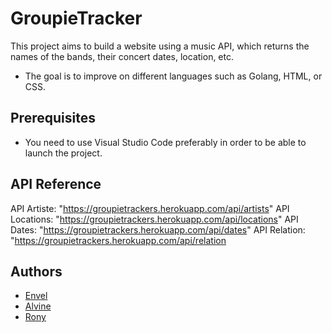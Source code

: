 # GroupieTracker

This project aims to build a website using a music API, which returns the names of the bands, their concert dates, location, etc.
- The goal is to improve on different languages such as Golang, HTML, or CSS.

## Prerequisites
- You need to use Visual Studio Code preferably in order to be able to launch the project.


## API Reference

 API Artiste: "https://groupietrackers.herokuapp.com/api/artists"
 API Locations: "https://groupietrackers.herokuapp.com/api/locations"
 API Dates: "https://groupietrackers.herokuapp.com/api/dates"
 API Relation: "https://groupietrackers.herokuapp.com/api/relation

## Authors

- [Envel](https://github.com/envel69)
- [Alvine](https://github.com/alvine17)
- [Rony](https://github.com/ronyk10)

